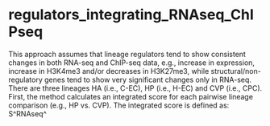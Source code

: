 # regulators_integrating_RNAseq_ChIPseq
This approach assumes that lineage regulators tend to show consistent changes in both RNA-seq and ChIP-seq data, e.g., increase in expression, increase in H3K4me3 and/or decreases in H3K27me3, while structural/non-regulatory genes tend to show very significant changes only in RNA-seq.  
There are three lineages HA (i.e., C-EC), HP (i.e., H-EC) and CVP (i.e., CPC).  
First, the method calculates an integrated score for each pairwise lineage comparison (e.g., HP vs. CVP). The integrated score is defined as: S^RNAseq^
